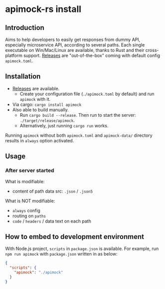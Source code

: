 # apimock-rs install

## Introduction

Aims to help developers to easily get responses from dummy API, especially microservice API, according to several paths.
Each single executable on Win/Mac/Linux are available, thanks to Rust and their cross-platform support. [Releases](../../../releases) are "out-of-the-box" coming with default config `apimock.toml`.

## Installation

- [Releases](../../../releases) are available.
  - Create your configuration file (`./apimock.toml` by default) and run `apimock` with it.
- Via cargo: `cargo install apimock`
- Also able to build manually.
  - Run `cargo build --release`. Then run to start the server: `./target/release/apimock`.
  - Alternatively, just running `cargo run` works.

Running `apimock` without both `apimock.toml` and `apimock-data/` directory results in `always` option activated.

## Usage

### After server started

What is modifiable:

- content of path data src: `.json` / `.json5`

What is NOT modifiable:

- `always` config
- routing on `paths`
- `code` / `headers` / data text on each path

## How to embed to development environment

With Node.js project, `scripts` in `package.json` is available.
For example, run `npm run apimock` with `package.json` written in as below:

```json
{
  "scripts": {
    "apimock": "./apimock"
  }
}
```
